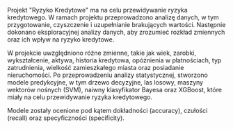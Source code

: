 Projekt "Ryzyko Kredytowe" ma na celu przewidywanie ryzyka kredytowego. W ramach projektu przeprowadzono analizę danych, w tym przygotowanie, czyszczenie i uzupełnianie brakujących wartości. Następnie dokonano eksploracyjnej analizy danych, aby zrozumieć rozkład zmiennych oraz ich wpływ na ryzyko kredytowe.

W projekcie uwzględniono różne zmienne, takie jak wiek, zarobki, wykształcenie, aktywa, historia kredytowa, opóźnienia w płatnościach, typ zatrudnienia, wielkość zamieszkałego miasta oraz posiadanie nieruchomości. Po przeprowadzeniu analizy statystycznej, stworzono modele predykcyjne, w tym drzewo decyzyjne, las losowy, maszyny wektorów nośnych (SVM), naiwny klasyfikator Bayesa oraz XGBoost, które miały na celu przewidywanie ryzyka kredytowego.

Modele zostały ocenione pod kątem dokładności (accuracy), czułości (recall) oraz specyficzności (specificity).
